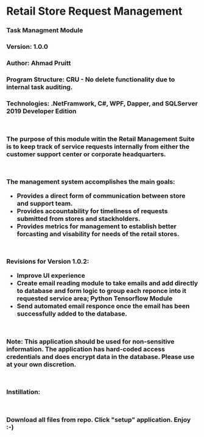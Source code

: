 <h1> Retail Store Request Management

<h3>Task Managment Module
<h3>Version: 1.0.0
<h3>Author: Ahmad Pruitt
<h3>Program Structure: CRU - No delete functionality due to internal task auditing.
<h3>Technologies: .NetFramwork, C#, WPF, Dapper, and SQLServer 2019 Developer Edition
<p>&nbsp;</p>
<p>The purpose of this module witin the Retail Management Suite is to keep track of service requests internally from either the customer support center or corporate headquarters.</p>
<p>&nbsp;</p>The management system accomplishes the main goals:

-   Provides a direct form of communication between store and support team.
-   Provides accountability for timeliness of requests submitted from stores and stackholders.
-   Provides metrics for management to establish better forcasting and visability for needs of the retail stores.
<p>&nbsp;</p>
Revisions for Version 1.0.2:

-   Improve UI experience
-   Create email reading module to take emails and add directly to database and form logic to group each reponce into it requested service area; Python Tensorflow Module
-   Send automated email responce once the email has been successfully added to the database.

<p>&nbsp;</p>
Note: This application should be used for non-sensitive information. The application has hard-coded access credentials and does encrypt data in the database. Please use at your own discretion.

<p>&nbsp;</p>
Instillation:
<p>&nbsp;</p>
Download all files from repo. Click "setup" application. Enjoy :-)

